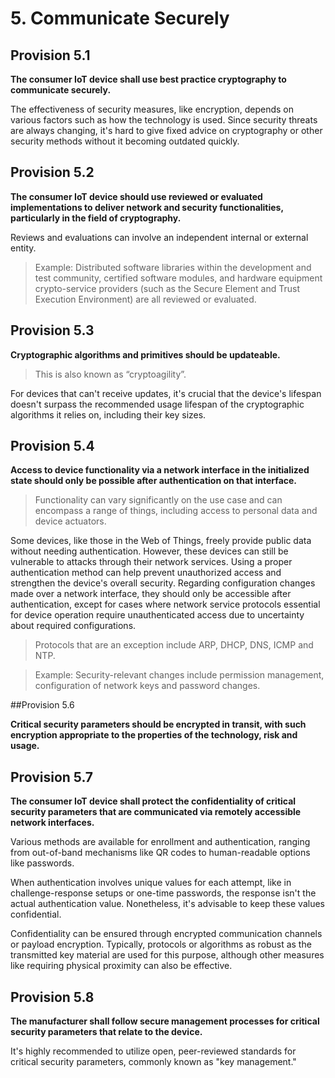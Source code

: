 # 5. Communicate Securely 

## Provision 5.1 

**The consumer IoT device shall use best practice cryptography to communicate securely.** 

The effectiveness of security measures, like encryption, depends on various factors such as how the technology is used. Since security threats are always changing, it's hard to give fixed advice on cryptography or other security methods without it becoming outdated quickly. 

## Provision 5.2 

**The consumer IoT device should use reviewed or evaluated implementations to deliver network and security functionalities, particularly in the field of cryptography.** 

Reviews and evaluations can involve an independent internal or external entity. 

> Example: Distributed software libraries within the development and test community, certified software modules, and hardware equipment crypto-service providers (such as the Secure Element and Trust Execution Environment) are all reviewed or evaluated. 

## Provision 5.3 

**Cryptographic algorithms and primitives should be updateable.** 

> This is also known as “cryptoagility”. 

For devices that can't receive updates, it's crucial that the device's lifespan doesn't surpass the recommended usage lifespan of the cryptographic algorithms it relies on, including their key sizes. 

## Provision 5.4 

**Access to device functionality via a network interface in the initialized state should only be possible after authentication on that interface.** 

> Functionality can vary significantly on the use case and can encompass a range of things, including access to personal data and device actuators. 

Some devices, like those in the Web of Things, freely provide public data without needing authentication. However, these devices can still be vulnerable to attacks through their network services. Using a proper authentication method can help prevent unauthorized access and strengthen the device's overall security. Regarding configuration changes made over a network interface, they should only be accessible after authentication, except for cases where network service protocols essential for device operation require unauthenticated access due to uncertainty about required configurations. 

> Protocols that are an exception include ARP, DHCP, DNS, ICMP and NTP. 

> Example: Security-relevant changes include permission management, configuration of network keys and password changes. 

##Provision 5.6 

**Critical security parameters should be encrypted in transit, with such encryption appropriate to the properties of the technology, risk and usage.** 

 

## Provision 5.7 

**The consumer IoT device shall protect the confidentiality of critical security parameters that are communicated via remotely accessible network interfaces.** 

Various methods are available for enrollment and authentication, ranging from out-of-band mechanisms like QR codes to human-readable options like passwords. 

When authentication involves unique values for each attempt, like in challenge-response setups or one-time passwords, the response isn't the actual authentication value. Nonetheless, it's advisable to keep these values confidential. 

Confidentiality can be ensured through encrypted communication channels or payload encryption. Typically, protocols or algorithms as robust as the transmitted key material are used for this purpose, although other measures like requiring physical proximity can also be effective. 

## Provision 5.8  

**The manufacturer shall follow secure management processes for critical security parameters that relate to the device.** 

It's highly recommended to utilize open, peer-reviewed standards for critical security parameters, commonly known as "key management."
